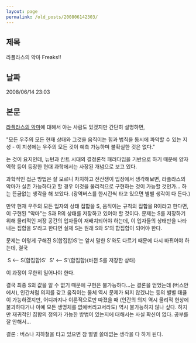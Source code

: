 ```yaml
---
layout: page
permalink: /old_posts/200806142303/
---
```


## 제목
라플라스의 악마 Freaks!!

## 날짜
2008/06/14 23:03

## 본문

<a href="http://en.wikipedia.org/wiki/Laplace%27s_demon">라플라스의 악마</a>에 대해서 아는 사람도 있겠지만 간단히 설명하면,

"모든 우주의 모든 현재 상태와 그것을 움직이는 힘과 법칙을 동시에 파악할 수 있는 지성 - 이 지성에는 우주의 모든 것이 예측 가능하며 불확실한 것은 없다."

는 것이 요지인데, 뉴턴과 칸트 시대의 결정론적 패러다임을 기반으로 하기 때문에 양자역학 등이 등장한 현대 과학에서는 사장된 개념으로 보고 있다.

과학적인 접근 방법은 잘 모르니 차치하고 전산쟁이 입장에서 생각해보면,
라플라스의 악마가 실존 가능하다고 할 경우 이것을 물리적으로 구현하는 것이 가능할 것인가... 하는 뜬금없는 생각을 해 보았다.
(광역버스를 한시간씩 타고 있으면 별별 생각이 다 든다.)

만약 현재 우주의 모든 입자의 상태 집합을 S, 움직이는 규칙의 집합을 R이라고 한다면,
이 구현된 "악마"는 S과 R의 상태를 저장하고 있어야 할 것이다.
문제는 S를 저장하기 위해 물리적인 저장 공간의 입자들이 재배치되어야 하는데, 이 입자들의 상태만을 나타내는 집합을 S'라고 한다면 실제 S는 원래 S와 S'의 합집합이 되어야 한다.

문제는 이렇게 구해진 S(합집합)S'는 앞서 말한 S'와도 다르기 때문에 다시 바뀌어야 하는데, 결국

 S <-- S(합집합)S'
 S' <-- S'(합집합)(바뀐 S를 저장한 상태)

이 과정이 무한히 일어나야 한다.

결국 최종 S의 값을 알 수 없기 때문에 구현은 불가능하다...는 결론을 얻었는데 (버스안에서),
인간처럼 의지를 갖고 움직이는 물체 역시 문제가 되지 않겠냐는 등의 별별 태클이 가능하겠지만, 어디까지나 이론적으로만 따졌을 때 (인간의 의지 역시 물리적 현상에 불과하다거나 아예 모든 생명체를 없애버리고서라도) 역시 불가능하지 않나 싶다.
하지만 재귀적인 집합의 정의가 가능한 방법이 있는지에 대해서는 사실 확신이 없다. 공부를 잘 안해서...

결론 : 버스나 지하철을 타고 있으면 참 별별 쓸데없는 생각을 다 하게 된다.